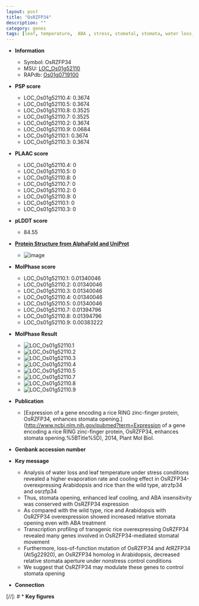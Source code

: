 ```yaml
---
layout: post
title: "OsRZFP34"
description: ""
category: genes
tags: [leaf, temperature,  ABA , stress, stomatal, stomata, water loss, ABA]
---
```


* **Information**  
    + Symbol: OsRZFP34  
    + MSU: [LOC_Os01g52110](http://rice.plantbiology.msu.edu/cgi-bin/ORF_infopage.cgi?orf=LOC_Os01g52110)  
    + RAPdb: [Os01g0719100](http://rapdb.dna.affrc.go.jp/viewer/gbrowse_details/irgsp1?name=Os01g0719100)  

* **PSP score**  
    + LOC_Os01g52110.4: 0.3674 
    + LOC_Os01g52110.5: 0.3674 
    + LOC_Os01g52110.8: 0.3525 
    + LOC_Os01g52110.7: 0.3525 
    + LOC_Os01g52110.2: 0.3674 
    + LOC_Os01g52110.9: 0.0684 
    + LOC_Os01g52110.1: 0.3674 
    + LOC_Os01g52110.3: 0.3674 

* **PLAAC score**  
    + LOC_Os01g52110.4: 0 
    + LOC_Os01g52110.5: 0 
    + LOC_Os01g52110.8: 0 
    + LOC_Os01g52110.7: 0 
    + LOC_Os01g52110.2: 0 
    + LOC_Os01g52110.9: 0 
    + LOC_Os01g52110.1: 0 
    + LOC_Os01g52110.3: 0 

* **pLDDT score**
    + 84.55

* **[Protein Structure from AlphaFold and UniProt](https://www.uniprot.org/uniprotkb/Q5JL96/entry#structure)**
    + ![image](https://ricepsp.github.io/images/Q5/AF-Q5JL96-F1.png)

* **MolPhase score**
    + LOC_Os01g52110.1: 0.01340046
    + LOC_Os01g52110.2: 0.01340046
    + LOC_Os01g52110.3: 0.01340046
    + LOC_Os01g52110.4: 0.01340046
    + LOC_Os01g52110.5: 0.01340046
    + LOC_Os01g52110.7: 0.01394796
    + LOC_Os01g52110.8: 0.01394796
    + LOC_Os01g52110.9: 0.00383222

* **MolPhase Result**
    + ![LOC_Os01g52110.1](https://304243504.github.io/Pictures/LOC_Os01g/LOC_Os01g52110.1.png)
    + ![LOC_Os01g52110.2](https://304243504.github.io/Pictures/LOC_Os01g/LOC_Os01g52110.2.png)
    + ![LOC_Os01g52110.3](https://304243504.github.io/Pictures/LOC_Os01g/LOC_Os01g52110.3.png)
    + ![LOC_Os01g52110.4](https://304243504.github.io/Pictures/LOC_Os01g/LOC_Os01g52110.4.png)
    + ![LOC_Os01g52110.5](https://304243504.github.io/Pictures/LOC_Os01g/LOC_Os01g52110.5.png)
    + ![LOC_Os01g52110.7](https://304243504.github.io/Pictures/LOC_Os01g/LOC_Os01g52110.7.png)
    + ![LOC_Os01g52110.8](https://304243504.github.io/Pictures/LOC_Os01g/LOC_Os01g52110.8.png)
    + ![LOC_Os01g52110.9](https://304243504.github.io/Pictures/LOC_Os01g/LOC_Os01g52110.9.png)

* **Publication**  
    + [Expression of a gene encoding a rice RING zinc-finger protein, OsRZFP34, enhances stomata opening.](http://www.ncbi.nlm.nih.gov/pubmed?term=Expression of a gene encoding a rice RING zinc-finger protein, OsRZFP34, enhances stomata opening.%5BTitle%5D), 2014, Plant Mol Biol.

* **Genbank accession number**  

* **Key message**  
    + Analysis of water loss and leaf temperature under stress conditions revealed a higher evaporation rate and cooling effect in OsRZFP34-overexpressing Arabidopsis and rice than the wild type, atrzfp34 and osrzfp34
    + Thus, stomata opening, enhanced leaf cooling, and ABA insensitivity was conserved with OsRZFP34 expression
    + As compared with the wild type, rice and Arabidopsis with OsRZFP34 overexpression showed increased relative stomata opening even with ABA treatment
    + Transcription profiling of transgenic rice overexpressing OsRZFP34 revealed many genes involved in OsRZFP34-mediated stomatal movement
    + Furthermore, loss-of-function mutation of OsRZFP34 and AtRZFP34 (At5g22920), an OsRZFP34 homolog in Arabidopsis, decreased relative stomata aperture under nonstress control conditions
    + We suggest that OsRZFP34 may modulate these genes to control stomata opening

* **Connection**  

[//]: # * **Key figures**  


